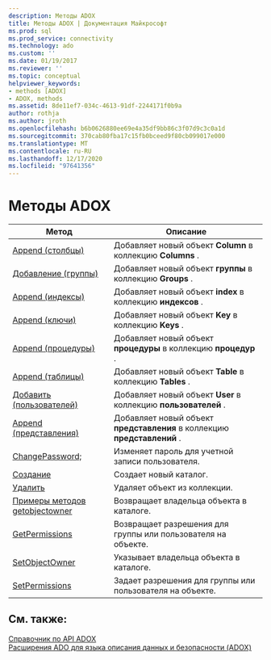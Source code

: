 ```yaml
---
description: Методы ADOX
title: Методы ADOX | Документация Майкрософт
ms.prod: sql
ms.prod_service: connectivity
ms.technology: ado
ms.custom: ''
ms.date: 01/19/2017
ms.reviewer: ''
ms.topic: conceptual
helpviewer_keywords:
- methods [ADOX]
- ADOX, methods
ms.assetid: 8de11ef7-034c-4613-91df-2244171f0b9a
author: rothja
ms.author: jroth
ms.openlocfilehash: b6b0626880ee69e4a35df9bb86c3f07d9c3c0a1d
ms.sourcegitcommit: 370cab80fba17c15fb0bceed9f80cb099017e000
ms.translationtype: MT
ms.contentlocale: ru-RU
ms.lasthandoff: 12/17/2020
ms.locfileid: "97641356"
---
```

# <a name="adox-methods"></a>Методы ADOX

|Метод|Описание|  
|-|-|  
|[Append (столбцы)](./append-method-adox-columns.md)|Добавляет новый объект **Column** в коллекцию **Columns** .|  
|[Добавление (группы)](./append-method-adox-groups.md)|Добавляет новый объект **группы** в коллекцию **Groups** .|  
|[Append (индексы)](./append-method-adox-indexes.md)|Добавляет новый объект **index** в коллекцию **индексов** .|  
|[Append (ключи)](./append-method-adox-keys.md)|Добавляет новый объект **Key** в коллекцию **Keys** .|  
|[Append (процедуры)](./append-method-adox-procedures.md)|Добавляет новый объект **процедуры** в коллекцию **процедур** .|  
|[Append (таблицы)](./append-method-adox-tables.md)|Добавляет новый объект **Table** в коллекцию **Tables** .|  
|[Добавить (пользователей)](./append-method-adox-users.md)|Добавляет новый объект **User** в коллекцию **пользователей** .|  
|[Append (представления)](./append-method-adox-views.md)|Добавляет новый объект **представления** в коллекцию **представлений** .|  
|[ChangePassword;](./changepassword-method-adox.md)|Изменяет пароль для учетной записи пользователя.|  
|[Создание](./create-method-adox.md)|Создает новый каталог.|  
|[Удалить](./delete-method-adox-collections.md)|Удаляет объект из коллекции.|  
|[Примеры методов getobjectowner](./getobjectowner-method-adox.md)|Возвращает владельца объекта в каталоге.|  
|[GetPermissions](./getpermissions-method-adox.md)|Возвращает разрешения для группы или пользователя на объекте.|  
|[SetObjectOwner](./setobjectowner-method.md)|Указывает владельца объекта в каталоге.|  
|[SetPermissions](./setpermissions-method-adox.md)|Задает разрешения для группы или пользователя на объекте.|  
  
## <a name="see-also"></a>См. также:  
 [Справочник по API ADOX](./adox-object-model.md)   
 [Расширения ADO для языка описания данных и безопасности (ADOX)](../../guide/extensions/ado-extensions-for-data-definition-language-and-security-adox.md)